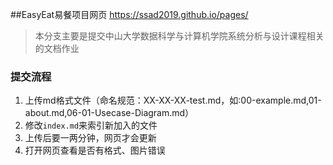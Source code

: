 ##EasyEat易餐项目网页
https://ssad2019.github.io/pages/

> 本分支主要是提交中山大学数据科学与计算机学院系统分析与设计课程相关的文档作业



### 提交流程

1. 上传md格式文件（命名规范：XX-XX-XX-test.md，如:00-example.md,01-about.md,06-01-Usecase-Diagram.md）
2. 修改`index.md`来索引新加入的文件
3. 上传后要一两分钟，网页才会更新
3. 打开网页查看是否有格式、图片错误




